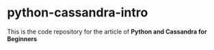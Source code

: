 # python-cassandra-intro

This is the code repository for the article of **Python and Cassandra for Beginners**